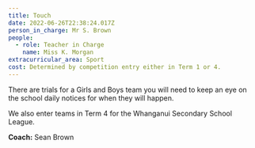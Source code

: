 ```yaml
---
title: Touch
date: 2022-06-26T22:38:24.017Z
person_in_charge: Mr S. Brown
people:
  - role: Teacher in Charge
    name: Miss K. Morgan
extracurricular_area: Sport
cost: Determined by competition entry either in Term 1 or 4.
---
```

There are trials for a Girls and Boys team you will need to keep an eye on the school daily notices for when they will happen. 


We also enter teams in Term 4 for the Whanganui Secondary School League.

**Coach:** Sean Brown

